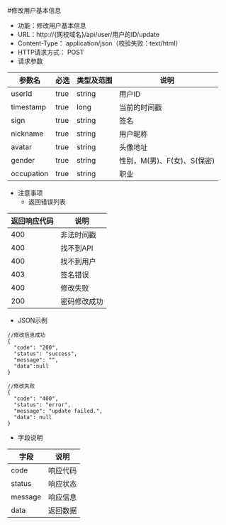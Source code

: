 #修改用户基本信息
* 功能：修改用户基本信息
* URL：http://{网校域名}/api/user/用户的ID/update
* Content-Type： application/json（校验失败：text/html）
* HTTP请求方式： POST
* 请求参数

|参数名|	必选|	类型及范围|	说明|
|--|--|--|--|
|userId|	true|	string|	用户ID|
|timestamp|	true|	long|	当前的时间戳|
|sign|	true|	string|签名|
|nickname	|true|	string|	用户昵称|
|avatar|	true|	string|	头像地址|
|gender	|true	|string|	性别，M(男)、F(女)、S(保密)|
|occupation	|true|	string	|职业|




* 注意事项
  * 返回错误列表

| 返回响应代码 | 说明     |
|----------- | -------- |
|400         | 非法时间戳 |
|400         |	找不到API|
|400         |	找不到用户|
|403         |	签名错误  |
|400         |修改失败|
|200         |	密码修改成功  |

* JSON示例

````
//修改信息成功
{
  "code": "200",
  "status": "success",
  "message": "",
  "data":null
}
````
````
//修改失败
{
  "code": "400",
  "status": "error",
  "message": "update failed.",
  "data": null
}
````

* 字段说明

|字段|	说明|
|---|----|
|code|	响应代码|
|status|	响应状态|
|message|	响应信息|
|data|	返回数据|
